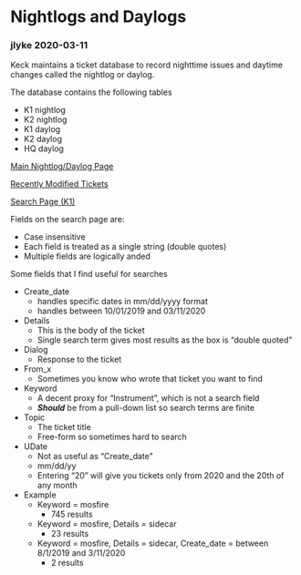 # Nightlogs and Daylogs
### jlyke 2020-03-11
Keck maintains a ticket database to record nighttime issues and daytime changes called the nightlog or daylog.

The database contains the following tables

* K1 nightlog
* K2 nightlog
* K1 daylog
* K2 daylog
* HQ daylog

[Main Nightlog/Daylog Page](https://www.keck.hawaii.edu/software/ndlog/webForm/index.php)

[Recently Modified Tickets](https://www.keck.hawaii.edu/software/ndlog/webForm/recentMods.php)

[Search Page (K1)](https://www.keck.hawaii.edu/software/ndlog/search/ndlogSearch.php?table=K1_Nightlog)

Fields on the search page are:

* Case insensitive
* Each field is treated as a single string (double quotes)
* Multiple fields are logically anded

Some fields that I find useful for searches

* Create_date
  * handles specific dates in mm/dd/yyyy format
  * handles between 10/01/2019 and 03/11/2020
* Details 
  * This is the body of the ticket
  * Single search term gives most results as the box is “double quoted"
* Dialog
  * Response to the ticket
* From_x
  * Sometimes you know who wrote that ticket you want to find
* Keyword
  * A decent proxy for “Instrument”, which is not a search field
  * **_Should_** be from a pull-down list so search terms are finite
* Topic
  * The ticket title
  * Free-form so sometimes hard to search
* UDate
  * Not as useful as “Create_date"
  * mm/dd/yy
  * Entering “20” will give you tickets only from 2020 and the 20th of any month
* Example
    * Keyword = mosfire
        * 745 results
    * Keyword = mosfire, Details = sidecar
        * 23 results
    * Keyword = mosfire, Details = sidecar, Create_date = between 8/1/2019 and 3/11/2020
        * 2 results